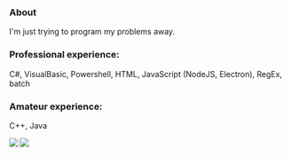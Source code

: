 <h3>About</h3>
<p>I'm just trying to program my problems away.</p>
<h3>Professional experience:</h3>
<p>C#, VisualBasic, Powershell, HTML, JavaScript (NodeJS, Electron), RegEx, batch</p>
<h3>Amateur experience:</h3>
<p>C++, Java</p>
<p><a href=https://github.com/anuraghazra/github-readme-stats><img align=left src=https://github-readme-stats.vercel.app/api?username=AlanDSaster&show_icons=true&theme=dark></a>
<p><a href=https://github.com/anuraghazra/github-readme-stats><img align=left src=https://github-readme-stats.vercel.app/api/top-langs/?username=AlanDSaster&theme=dark></a>
